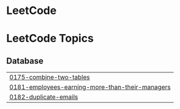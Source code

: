 # LeetCode
<!---LeetCode Topics Start-->
# LeetCode Topics
## Database
|  |
| ------- |
| [0175-combine-two-tables](https://github.com/saeed174/LeetCode/tree/master/0175-combine-two-tables) |
| [0181-employees-earning-more-than-their-managers](https://github.com/saeed174/LeetCode/tree/master/0181-employees-earning-more-than-their-managers) |
| [0182-duplicate-emails](https://github.com/saeed174/LeetCode/tree/master/0182-duplicate-emails) |
<!---LeetCode Topics End-->